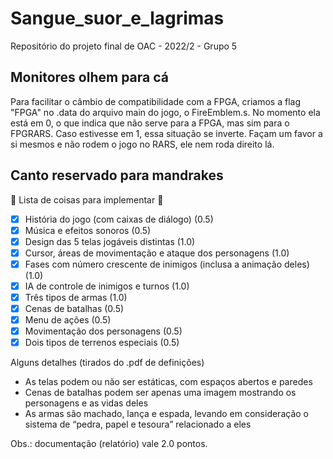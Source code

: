 # Sangue_suor_e_lagrimas
Repositório do projeto final de OAC - 2022/2 - Grupo 5

## Monitores olhem para cá
Para facilitar o câmbio de compatibilidade com a FPGA, criamos a flag "FPGA" no .data do arquivo main do jogo, o FireEmblem.s.
No momento ela está em 0, o que indica que não serve para a FPGA, mas sim para o FPGRARS. Caso estivesse em 1, essa situação se inverte.
Façam um favor a si mesmos e não rodem o jogo no RARS, ele nem roda direito lá.





## Canto reservado para mandrakes 
🤡  Lista de coisas para implementar  🤡
- [x] História do jogo (com caixas de diálogo)                           (0.5)
- [x] Música e efeitos sonoros                                           (0.5)
- [x] Design das 5 telas jogáveis distintas                              (1.0)
- [x] Cursor, áreas de movimentação e ataque dos personagens             (1.0)
- [x] Fases com número crescente de inimigos (inclusa a animação deles)  (1.0)
- [x] IA de controle de inimigos e turnos                                (1.0)
- [x] Três tipos de armas                                                (1.0)
- [x] Cenas de batalhas                                                  (0.5)
- [x] Menu de ações                                                      (0.5)
- [x] Movimentação dos personagens                                       (0.5)
- [x] Dois tipos de terrenos especiais                                   (0.5)

Alguns detalhes (tirados do .pdf de definições)
- As telas podem ou não ser estáticas, com espaços abertos e paredes
- Cenas de batalhas podem ser apenas uma imagem mostrando os personagens e as vidas deles
- As armas são machado, lança e espada, levando em consideração o sistema de “pedra, papel e tesoura” relacionado a eles

Obs.: documentação (relatório) vale 2.0 pontos.
